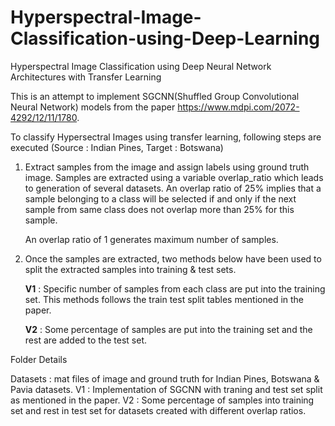 # Hyperspectral-Image-Classification-using-Deep-Learning
Hyperspectral Image Classification using Deep Neural Network Architectures with Transfer Learning

This is an attempt to implement SGCNN(Shuffled Group Convolutional Neural Network) models from the paper https://www.mdpi.com/2072-4292/12/11/1780.

To classify Hypersectral Images using transfer learning, following steps are executed
(Source : Indian Pines, Target : Botswana)

1. Extract samples from the image and assign labels using ground truth image. Samples are extracted using a variable overlap_ratio which leads
   to generation of several datasets. An overlap ratio of 25% implies that a sample belonging to a class will be selected if and only if the next 
   sample from same class does not overlap more than 25% for this sample.
   
   An overlap ratio of 1 generates maximum number of samples.

2. Once the samples are extracted, two methods below have been used to split the extracted samples into training & test sets.
   
   **V1** : Specific number of samples from each class are put into the training set. This methods follows the train 
            test split tables mentioned in the paper.
        
   **V2** : Some percentage of samples are put into the training set and the rest are added to the test set.
   
Folder Details

Datasets : mat files of image and ground truth for Indian Pines, Botswana & Pavia datasets.
V1 : Implementation of SGCNN with traning and test set split as mentioned in the paper.
V2 : Some percentage of samples into training set and rest in test set for datasets created with different overlap ratios.
